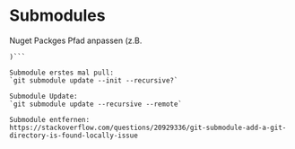 # Submodules

Nuget Packges Pfad anpassen (z.B.       
```<HintPath>$(SolutionDir)\packages\DocumentFormat.OpenXml.2.7.2\lib\net46\DocumentFormat.OpenXml.dll</HintPath>
)```

Submodule erstes mal pull:
`git submodule update --init --recursive?`

Submodule Update:
`git submodule update --recursive --remote`

Submodule entfernen:
https://stackoverflow.com/questions/20929336/git-submodule-add-a-git-directory-is-found-locally-issue